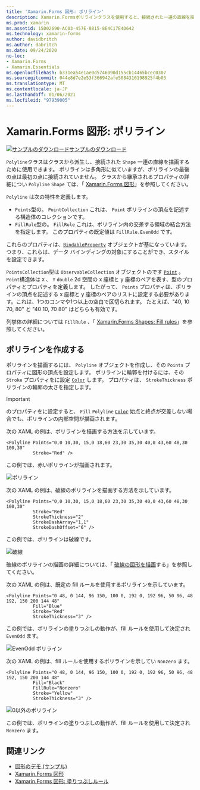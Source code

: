 ```yaml
---
title: 'Xamarin.Forms 図形: ポリライン'
description: Xamarin.Formsポリラインクラスを使用すると、接続された一連の直線を描画できます。
ms.prod: xamarin
ms.assetid: 15D02690-AC03-457E-8815-8E4C17E4D642
ms.technology: xamarin-forms
author: davidbritch
ms.author: dabritch
ms.date: 09/24/2020
no-loc:
- Xamarin.Forms
- Xamarin.Essentials
ms.openlocfilehash: b331ea54e1ae0d5746090d155cb14465bcec0307
ms.sourcegitcommit: 044e8d7e2e53f366942afe5084316198925f4b03
ms.translationtype: MT
ms.contentlocale: ja-JP
ms.lasthandoff: 01/06/2021
ms.locfileid: "97939005"
---
```

# <a name="no-locxamarinforms-shapes-polyline"></a>Xamarin.Forms 図形: ポリライン

[![サンプルのダウンロード](~/media/shared/download.png)サンプルのダウンロード](/samples/xamarin/xamarin-forms-samples/userinterface-shapesdemos/)

`Polyline`クラスはクラスから派生し、接続された `Shape` 一連の直線を描画するために使用できます。 ポリラインは多角形に似ていますが、ポリラインの最後の点は最初の点に接続されていません。 クラスから継承されるプロパティの詳細につい `Polyline` `Shape` ては、「 [ Xamarin.Forms 図形](index.md)」を参照してください。

`Polyline` は次の特性を定義します。

- `Points`型の。 `PointCollection` これは、 `Point` ポリラインの頂点を記述する構造体のコレクションです。
- `FillRule`型の。 `FillRule` これは、ポリライン内の交差する領域の結合方法を指定します。 このプロパティの既定値は `FillRule.EvenOdd` です。

これらのプロパティは、[`BindableProperty`](xref:Xamarin.Forms.BindableProperty) オブジェクトが基になっています。つまり、これらは、データ バインディングの対象にすることができ、スタイルを設定できます。

`PointsCollection`型は `ObservableCollection` オブジェクトのです [`Point`](xref:Xamarin.Forms.Point) 。 `Point`構造体は `X` 、 `Y` `double` 2d 空間の x 座標と y 座標のペアを表す、型のプロパティとプロパティを定義します。 したがって、 `Points` プロパティは、ポリラインの頂点を記述する x 座標と y 座標のペアのリストに設定する必要があります。これは、1つのコンマや1つ以上の空白で区切られます。 たとえば、"40, 10 70, 80" と "40 10, 70 80" はどちらも有効です。

列挙体の詳細については `FillRule` 、「 [ Xamarin.Forms Shapes: Fill rules](fillrules.md)」を参照してください。

## <a name="create-a-polyline"></a>ポリラインを作成する

ポリラインを描画するには、 `Polyline` オブジェクトを作成し、その `Points` プロパティに図形の頂点を設定します。 ポリラインに輪郭を付けるには、その `Stroke` プロパティをに設定 [`Color`](xref:Xamarin.Forms.Color) します。 プロパティは、 `StrokeThickness` ポリラインの輪郭の太さを指定します。

> [!IMPORTANT]
> のプロパティをに設定すると、 `Fill` `Polyline` [`Color`](xref:Xamarin.Forms.Color) 始点と終点が交差しない場合でも、ポリラインの内部空間が描画されます。

次の XAML の例は、ポリラインを描画する方法を示しています。

```xaml
<Polyline Points="0,0 10,30, 15,0 18,60 23,30 35,30 40,0 43,60 48,30 100,30"
          Stroke="Red" />
```

この例では、赤いポリラインが描画されます。

![ポリライン](polyline-images/stroke.png "ポリライン")

次の XAML の例は、破線のポリラインを描画する方法を示しています。

```xaml
<Polyline Points="0,0 10,30, 15,0 18,60 23,30 35,30 40,0 43,60 48,30 100,30"
          Stroke="Red"
          StrokeThickness="2"
          StrokeDashArray="1,1"
          StrokeDashOffset="6" />
```

この例では、ポリラインは破線です。

![破線](polyline-images/dashed.png "破線")

破線のポリラインの描画の詳細については、「 [破線の図形を描画](index.md#draw-dashed-shapes)する」を参照してください。

次の XAML の例は、既定の fill ルールを使用するポリラインを示しています。

```xaml
<Polyline Points="0 48, 0 144, 96 150, 100 0, 192 0, 192 96, 50 96, 48 192, 150 200 144 48"
          Fill="Blue"
          Stroke="Red"
          StrokeThickness="3" />
```

この例では、ポリラインの塗りつぶしの動作が、fill ルールを使用して決定され `EvenOdd` ます。

![EvenOdd ポリライン](polyline-images/evenodd.png "EvenOdd polyine")

次の XAML の例は、fill ルールを使用するポリラインを示してい `Nonzero` ます。

```xaml
<Polyline Points="0 48, 0 144, 96 150, 100 0, 192 0, 192 96, 50 96, 48 192, 150 200 144 48"
          Fill="Black"
          FillRule="Nonzero"
          Stroke="Yellow"
          StrokeThickness="3" />
```

![0以外のポリライン](polyline-images/nonzero.png "0以外のポリライン")

この例では、ポリラインの塗りつぶしの動作が、fill ルールを使用して決定され `Nonzero` ます。

## <a name="related-links"></a>関連リンク

- [図形のデモ (サンプル)](/samples/xamarin/xamarin-forms-samples/userinterface-shapesdemos/)
- [Xamarin.Forms 図形](index.md)
- [Xamarin.Forms 図形: 塗りつぶしルール](fillrules.md)
